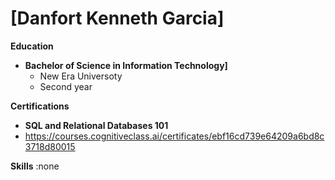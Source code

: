 # **[Danfort Kenneth Garcia]**


**Education**

* **Bachelor of Science in Information Technology]**
  * New Era Universoty
  * Second year

**Certifications**

 * **SQL and Relational Databases 101**
  * https://courses.cognitiveclass.ai/certificates/ebf16cd739e64209a6bd8c3718d80015


**Skills** :none 


<!--
**danfortkenneth/danfortkenneth** is a ✨ _special_ ✨ repository because its `README.md` (this file) appears on your GitHub profile.

Here are some ideas to get you started:

- 🔭 I’m currently working on ...
- 🌱 I’m currently learning ...
- 👯 I’m looking to collaborate on ...
- 🤔 I’m looking for help with ...
- 💬 Ask me about ...
- 📫 How to reach me: ...
- 😄 Pronouns: ...
- ⚡ Fun fact: ...
-->

